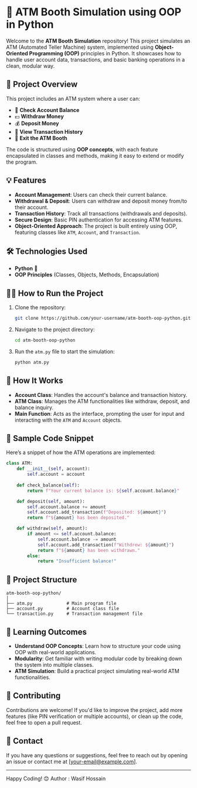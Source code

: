 # 🏦 ATM Booth Simulation using OOP in Python

Welcome to the **ATM Booth Simulation** repository! This project simulates an ATM (Automated Teller Machine) system, implemented using **Object-Oriented Programming (OOP)** principles in Python. It showcases how to handle user account data, transactions, and basic banking operations in a clean, modular way.

## 🚀 Project Overview

This project includes an ATM system where a user can:

- 🔐 **Check Account Balance**
- 💵 **Withdraw Money**
- 💰 **Deposit Money**
- 🧾 **View Transaction History**
- 🚪 **Exit the ATM Booth**

The code is structured using **OOP concepts**, with each feature encapsulated in classes and methods, making it easy to extend or modify the program.

## 💡 Features

- **Account Management**: Users can check their current balance.
- **Withdrawal & Deposit**: Users can withdraw and deposit money from/to their account.
- **Transaction History**: Track all transactions (withdrawals and deposits).
- **Secure Design**: Basic PIN authentication for accessing ATM features.
- **Object-Oriented Approach**: The project is built entirely using OOP, featuring classes like `ATM`, `Account`, and `Transaction`.

## 🛠️ Technologies Used

- **Python** 🐍
- **OOP Principles** (Classes, Objects, Methods, Encapsulation)

## 🧑‍💻 How to Run the Project

1. Clone the repository:
   ```bash
   git clone https://github.com/your-username/atm-booth-oop-python.git
   ```

2. Navigate to the project directory:
   ```bash
   cd atm-booth-oop-python
   ```

3. Run the `atm.py` file to start the simulation:
   ```bash
   python atm.py
   ```

## 🎯 How It Works

- **Account Class**: Handles the account's balance and transaction history.
- **ATM Class**: Manages the ATM functionalities like withdraw, deposit, and balance inquiry.
- **Main Function**: Acts as the interface, prompting the user for input and interacting with the `ATM` and `Account` objects.

## 📝 Sample Code Snippet

Here’s a snippet of how the ATM operations are implemented:

```python
class ATM:
    def __init__(self, account):
        self.account = account
    
    def check_balance(self):
        return f"Your current balance is: ${self.account.balance}"

    def deposit(self, amount):
        self.account.balance += amount
        self.account.add_transaction(f"Deposited: ${amount}")
        return f"${amount} has been deposited."

    def withdraw(self, amount):
        if amount <= self.account.balance:
            self.account.balance -= amount
            self.account.add_transaction(f"Withdrew: ${amount}")
            return f"${amount} has been withdrawn."
        else:
            return "Insufficient balance!"
```

## 📂 Project Structure

```
atm-booth-oop-python/
│
├── atm.py             # Main program file
├── account.py         # Account class file
└── transaction.py     # Transaction management file
```

## 🧠 Learning Outcomes

- **Understand OOP Concepts**: Learn how to structure your code using OOP with real-world applications.
- **Modularity**: Get familiar with writing modular code by breaking down the system into multiple classes.
- **ATM Simulation**: Build a practical project simulating real-world ATM functionalities.

## 🤝 Contributing

Contributions are welcome! If you'd like to improve the project, add more features (like PIN verification or multiple accounts), or clean up the code, feel free to open a pull request.

## 📧 Contact

If you have any questions or suggestions, feel free to reach out by opening an issue or contact me at [your-email@example.com].

---

Happy Coding! 😊
Author : Wasif Hossain
